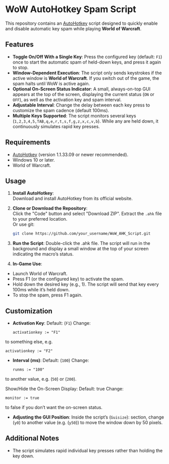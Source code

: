 # WoW AutoHotkey Spam Script

This repository contains an [AutoHotkey](https://www.autohotkey.com/) script designed to quickly enable and disable automatic key spam while playing **World of Warcraft**.

## Features

- **Toggle On/Off With a Single Key**: Press the configured key (default: `F1`) once to start the automatic spam of held-down keys, and press it again to stop.
- **Window-Dependent Execution**: The script only sends keystrokes if the active window is **World of Warcraft**. If you switch out of the game, the spam halts until WoW is active again.
- **Optional On-Screen Status Indicator**: A small, always-on-top GUI appears at the top of the screen, displaying the current status (`ON` or `OFF`), as well as the activation key and spam interval.
- **Adjustable Interval**: Change the delay between each key press to customize the spam cadence (default 100ms).
- **Multiple Keys Supported**: The script monitors several keys (`1,2,3,4,5,TAB,q,e,r,t,s,f,g,z,x,c,v,b`). While any are held down, it continuously simulates rapid key presses.

## Requirements

- [AutoHotkey](https://www.autohotkey.com/) (version 1.1.33.09 or newer recommended).
- Windows 10 or later.
- World of Warcraft.

## Usage

1. **Install AutoHotkey**:  
   Download and install AutoHotkey from its official website.

2. **Clone or Download the Repository**:  
   Click the "Code" button and select "Download ZIP". Extract the `.ahk` file to your preferred location.  
   Or use git:  
   ```bash
   git clone https://github.com/your_username/WoW_AHK_Script.git
   ```
3. **Run the Script**:
   Double-click the .ahk file.
   The script will run in the background and display a small window at the top of your screen indicating the macro’s status.

4. **In-Game Use**:

- Launch World of Warcraft.
- Press F1 (or the configured key) to activate the spam.
- Hold down the desired key (e.g., 1). The script will send that key every 100ms while it’s held down.
- To stop the spam, press F1 again.

## Customization

- **Activation Key**:
Default: (`F1`)
Change:
   ```ahk
   activationkey := "F1"
   ```

to something else, e.g.
   ```ahk
   activationkey := "F2"
   ```

- **Interval (ms)**:
Default: (`100`)
Change:
   ```ahk
   runms := "100"
   ```

to another value, e.g. (`50`) or (`200`).

Show/Hide the On-Screen Display:
Default: true
Change:
   ```ahk
   monitor := true
   ```
to false if you don’t want the on-screen status.

- **Adjusting the GUI Position**:
Inside the script’s (`Guisize`): section, change (`y0`) to another value (e.g. (`y50`)) to move the window down by 50 pixels.

## Additional Notes

- The script simulates rapid individual key presses rather than holding the key down.
